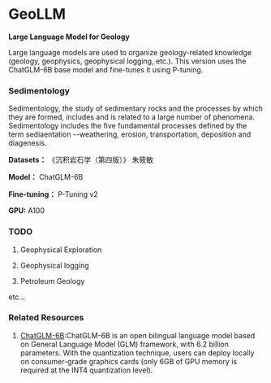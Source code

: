 # GeoLLM
**Large Language Model for Geology**

Large language models are used to organize geology-related knowledge (geology, geophysics, geophysical logging, etc.). This version uses the ChatGLM-6B base model and fine-tunes it using P-tuning.

### Sedimentology

Sedimentology, the study of sedimentary rocks and the processes by which they are formed, includes and is related to a large number of phenomena. Sedimentology includes the five fundamental processes defined by the term sediaentation --weathering, erosion, transportation, deposition and diagenesis.

**Datasets：** 《沉积岩石学（第四版）》 朱筱敏

**Model：** ChatGLM-6B

**Fine-tuning：** P-Tuning v2

**GPU:** A100

### TODO

1. Geophysical Exploration

2. Geophysical logging

3. Petroleum Geology

etc...

### Related Resources
1. [ChatGLM-6B](https://github.com/THUDM/ChatGLM-6B/tree/main):ChatGLM-6B is an open bilingual language model based on General Language Model (GLM) framework, with 6.2 billion parameters. With the quantization technique, users can deploy locally on consumer-grade graphics cards (only 6GB of GPU memory is required at the INT4 quantization level).
